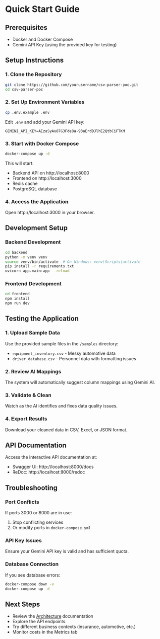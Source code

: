 # Quick Start Guide

## Prerequisites

- Docker and Docker Compose
- Gemini API Key (using the provided key for testing)

## Setup Instructions

### 1. Clone the Repository

```bash
git clone https://github.com/yourusername/csv-parser-poc.git
cd csv-parser-poc
```

### 2. Set Up Environment Variables

```bash
cp .env.example .env
```

Edit `.env` and add your Gemini API key:
```
GEMINI_API_KEY=AIzaSyAu87G3Fde8a-93aErdDJlhE2QtbCiFTKM
```

### 3. Start with Docker Compose

```bash
docker-compose up -d
```

This will start:
- Backend API on http://localhost:8000
- Frontend on http://localhost:3000
- Redis cache
- PostgreSQL database

### 4. Access the Application

Open http://localhost:3000 in your browser.

## Development Setup

### Backend Development

```bash
cd backend
python -m venv venv
source venv/bin/activate  # On Windows: venv\Scripts\activate
pip install -r requirements.txt
uvicorn app.main:app --reload
```

### Frontend Development

```bash
cd frontend
npm install
npm run dev
```

## Testing the Application

### 1. Upload Sample Data

Use the provided sample files in the `/samples` directory:
- `equipment_inventory.csv` - Messy automotive data
- `driver_database.csv` - Personnel data with formatting issues

### 2. Review AI Mappings

The system will automatically suggest column mappings using Gemini AI.

### 3. Validate & Clean

Watch as the AI identifies and fixes data quality issues.

### 4. Export Results

Download your cleaned data in CSV, Excel, or JSON format.

## API Documentation

Access the interactive API documentation at:
- Swagger UI: http://localhost:8000/docs
- ReDoc: http://localhost:8000/redoc

## Troubleshooting

### Port Conflicts

If ports 3000 or 8000 are in use:
1. Stop conflicting services
2. Or modify ports in `docker-compose.yml`

### API Key Issues

Ensure your Gemini API key is valid and has sufficient quota.

### Database Connection

If you see database errors:
```bash
docker-compose down -v
docker-compose up -d
```

## Next Steps

- Review the [Architecture](ARCHITECTURE.md) documentation
- Explore the API endpoints
- Try different business contexts (insurance, automotive, etc.)
- Monitor costs in the Metrics tab